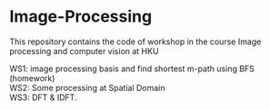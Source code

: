 # Image-Processing
This repository contains the code of workshop in the course Image processing and computer vision at HKU

WS1: image processing basis and find shortest m-path using BFS (homework)  
WS2: Some processing at Spatial Domain  
WS3: DFT & IDFT.  
